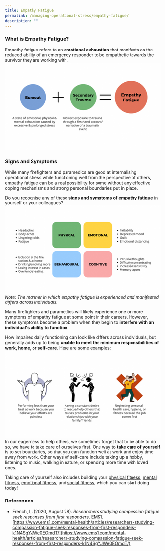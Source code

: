 ```yaml
---
title: Empathy Fatigue
permalink: /managing-operational-stress/empathy-fatigue/
description: ""
---
```

### What is Empathy Fatigue?
Empathy fatigue refers to an **emotional exhaustion** that manifests as the reduced ability of an emergency responder to be empathetic towards the survivor they are working with. 
![](/images/empathy%20fatigue%201.png)
### Signs and Symptoms
While many firefighters and paramedics are good at internalising operational stress while functioning well from the perspective of others, empathy fatigue can be a real possibility for some without any effective coping mechanisms and strong personal boundaries put in place. 

Do you recognise any of these **signs and symptoms of empathy fatigue** in yourself or your colleagues?
![](/images/empathy%20fatigue%202.png) *Note: The manner in which empathy fatigue is experienced and manifested differs across individuals.*

Many firefighters and paramedics will likely experience one or more symptoms of empathy fatigue at some point in their careers. However, these symptoms become a problem when they begin to **interfere with an individual's ability to function**. 

How impaired daily functioning can look like differs across individuals, but generally adds up to being **unable to meet the minimum responsibilities of work, home, or self-care**. Here are some examples: ![](/images/empathy%20fatigue%203.png)
In our eagerness to help others, we sometimes forget that to be able to do so, we have to take care of ourselves first. One way to **take care of yourself** is to set boundaries, so that you can function well at work and enjoy time away from work. Other ways of self-care include taking up a hobby, listening to music, walking in nature, or spending more time with loved ones.

Taking care of yourself also includes building your [physical fitness](/being-a-resilient-responder/physical-fitness), [mental fitness](/being-a-resilient-responder/mental-fitness), [emotional fitness](/being-a-resilient-responder/emotional-fitness), and [social fitness](/being-a-resilient-responder/social-fitness), which you can start doing today!

### References
* French, L. (2020, August 28). _Researchers studying compassion fatigue seek responses from first responders_. EMS1. [https://www.ems1.com/mental-health/articles/researchers-studying-compassion-fatigue-seek-responses-from-first-responders-k1N4SgYJWe0EOmdT/](https://www.ems1.com/mental-health/articles/researchers-studying-compassion-fatigue-seek-responses-from-first-responders-k1N4SgYJWe0EOmdT/)